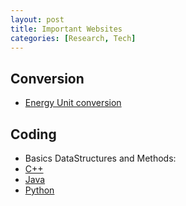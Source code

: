 ```yaml
---
layout: post
title: Important Websites
categories: [Research, Tech] 
---
```


## Conversion

- [Energy Unit conversion]({{site.baseurl}}/assets/files/energy_convert.html)


## Coding
- Basics DataStructures and Methods: 
 - [C++]({{site.baseurl}}/assets/files/Code_Cpp.html)
 - [Java]({{site.baseurl}}/assets/files/Code_Java.html)
 - [Python]({{site.baseurl}}/assets/files/Code_Python.html)


